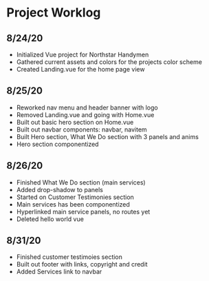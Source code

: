# Project Worklog

## 8/24/20

- Initialized Vue project for Northstar Handymen
- Gathered current assets and colors for the projects color scheme
- Created Landing.vue for the home page view

## 8/25/20

- Reworked nav menu and header banner with logo
- Removed Landing.vue and going with Home.vue
- Built out basic hero section on Home.vue
- Built out navbar components: navbar, navitem
- Built Hero section, What We Do section with 3 panels and anims
- Hero section componentized

## 8/26/20

- Finished What We Do section (main services)
- Added drop-shadow to panels
- Started on Customer Testimonies section
- Main services has been componentized
- Hyperlinked main service panels, no routes yet
- Deleted hello world vue

## 8/31/20

- Finished customer testimoies section
- Built out footer with links, copyright and credit
- Added Services link to navbar

